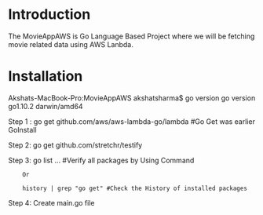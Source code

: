 # Introduction
The MovieAppAWS is Go Language Based Project where we will be fetching movie related data using AWS Lanbda.

# Installation

Akshats-MacBook-Pro:MovieAppAWS akshatsharma$ go version
go version go1.10.2 darwin/amd64

Step 1 : go get github.com/aws/aws-lambda-go/lambda #Go Get was earlier GoInstall

Step 2: go get github.com/stretchr/testify

Step 3: go list ... #Verify all packages by Using Command
        
        Or
        
        history | grep "go get" #Check the History of installed packages

Step 4: Create main.go file
